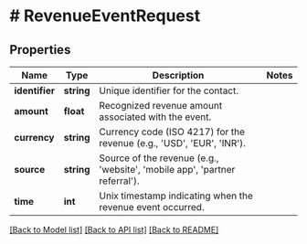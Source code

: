 # # RevenueEventRequest

## Properties

Name | Type | Description | Notes
------------ | ------------- | ------------- | -------------
**identifier** | **string** | Unique identifier for the contact. |
**amount** | **float** | Recognized revenue amount associated with the event. |
**currency** | **string** | Currency code (ISO 4217) for the revenue (e.g., &#39;USD&#39;, &#39;EUR&#39;, &#39;INR&#39;). |
**source** | **string** | Source of the revenue (e.g., &#39;website&#39;, &#39;mobile app&#39;, &#39;partner referral&#39;). |
**time** | **int** | Unix timestamp indicating when the revenue event occurred. |

[[Back to Model list]](../../README.md#models) [[Back to API list]](../../README.md#endpoints) [[Back to README]](../../README.md)
